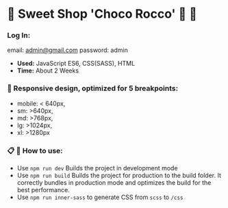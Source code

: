 # 👋 Sweet Shop 'Choco Rocco'  :chocolate_bar: :lollipop:

### Log In:
email: admin@gmail.com
password: admin

- **Used:** JavaScript ES6, CSS(SASS), HTML
- **Time:** About 2 Weeks

### :large_orange_diamond: Responsive design, optimized for 5 breakpoints:

- mobile: < 640px,
- sm: >640px,
- md: >768px,
- lg: >1024px,
- xl: >1280px

### :clipboard: ‍‍:small_red_triangle_down: How to use:
- Use `npm run dev` Builds the project in development mode 
- Use `npm run build` Builds the project for production to the build folder.
It correctly bundles in production mode and optimizes the build for the best performance.
- Use `npm run inner-sass` to generate CSS from `scss` to `/css`
